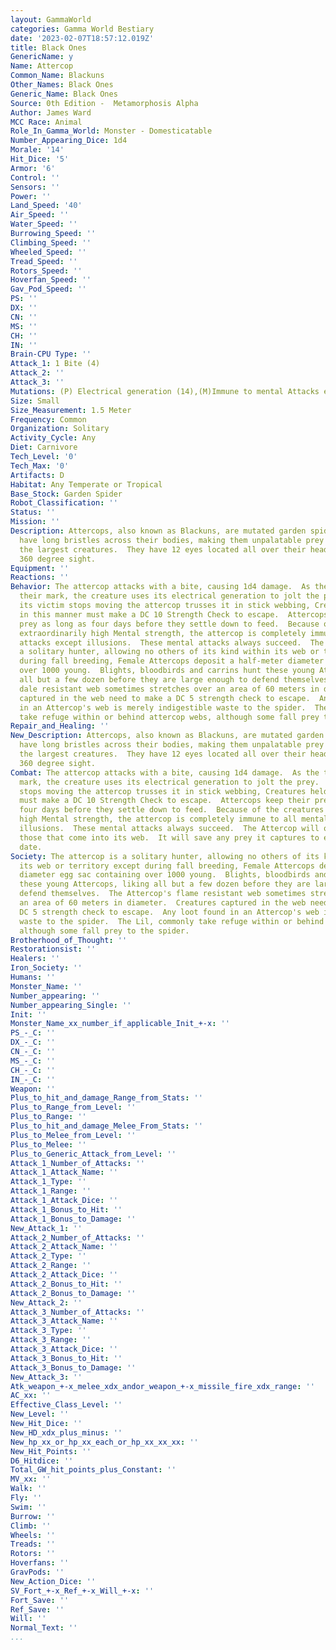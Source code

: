 ```yaml
---
layout: GammaWorld
categories: Gamma World Bestiary
date: '2023-02-07T18:57:12.019Z'
title: Black Ones
GenericName: y
Name: Attercop
Common_Name: Blackuns
Other_Names: Black Ones
Generic_Name: Black Ones
Source: 0th Edition -  Metamorphosis Alpha
Author: James Ward
MCC Race: Animal
Role_In_Gamma_World: Monster - Domesticatable
Number_Appearing_Dice: 1d4
Morale: '14'
Hit_Dice: '5'
Armor: '6'
Control: ''
Sensors: ''
Power: ''
Land_Speed: '40'
Air_Speed: ''
Water_Speed: ''
Burrowing_Speed: ''
Climbing_Speed: ''
Wheeled_Speed: ''
Tread_Speed: ''
Rotors_Speed: ''
Hoverfan_Speed: ''
Gav_Pod_Speed: ''
PS: ''
DX: ''
CN: ''
MS: ''
CH: ''
IN: ''
Brain-CPU Type: ''
Attack_1: 1 Bite (4)
Attack_2: ''
Attack_3: ''
Mutations: (P) Electrical generation (14),(M)Immune to mental Attacks except Illusion
Size: Small
Size_Measurement: 1.5 Meter
Frequency: Common
Organization: Solitary
Activity_Cycle: Any
Diet: Carnivore
Tech_Level: '0'
Tech_Max: '0'
Artifacts: D
Habitat: Any Temperate or Tropical
Base_Stock: Garden Spider
Robot_Classification: ''
Status: ''
Mission: ''
Description: Attercops, also known as Blackuns, are mutated garden spiders.  They
  have long bristles across their bodies, making them unpalatable prey to all but
  the largest creatures.  They have 12 eyes located all over their head, giving them
  360 degree sight.
Equipment: ''
Reactions: ''
Behavior: The attercop attacks with a bite, causing 1d4 damage.  As the teeth hit
  their mark, the creature uses its electrical generation to jolt the prey.  Once
  its victim stops moving the attercop trusses it in stick webbing, Creatures held
  in this manner must make a DC 10 Strength Check to escape.  Attercops keep their
  prey as long as four days before they settle down to feed.  Because of the creatures
  extraordinarily high Mental strength, the attercop is completely immune to all mental
  attacks except illusions.  These mental attacks always succeed.  The attercop is
  a solitary hunter, allowing no others of its kind within its web or territory except
  during fall breeding, Female Attercops deposit a half-meter diameter egg sac containing
  over 1000 young.  Blights, bloodbirds and carrins hunt these young Attercops, likking
  all but a few dozen before they are large enough to defend themselves.  The Attercop's
  dale resistant web sometimes stretches over an area of 60 meters in diameter.  Creatures
  captured in the web need to make a DC 5 strength check to escape.  Any loot found
  in an Attercop's web is merely indigestible waste to the spider.  The lil, commonly
  take refuge within or behind attercop webs, although some fall prey to the spider.
Repair_and_Healing: ''
New_Description: Attercops, also known as Blackuns, are mutated garden spiders.  They
  have long bristles across their bodies, making them unpalatable prey to all but
  the largest creatures.  They have 12 eyes located all over their head, giving them
  360 degree sight.
Combat: The attercop attacks with a bite, causing 1d4 damage.  As the teeth hit their
  mark, the creature uses its electrical generation to jolt the prey.  Once its victim
  stops moving the attercop trusses it in stick webbing, Creatures held in this manner
  must make a DC 10 Strength Check to escape.  Attercops keep their prey as long as
  four days before they settle down to feed.  Because of the creatures extraordinarily
  high Mental strength, the attercop is completely immune to all mental attacks except
  illusions.  These mental attacks always succeed.  The Attercop will only attack
  those that come into its web.  It will save any prey it captures to eat at a later
  date.
Society: The attercop is a solitary hunter, allowing no others of its kind within
  its web or territory except during fall breeding, Female Attercops deposit a half-meter
  diameter egg sac containing over 1000 young.  Blights, bloodbirds and carrins hunt
  these young Attercops, liking all but a few dozen before they are large enough to
  defend themselves.  The Attercop's flame resistant web sometimes stretches over
  an area of 60 meters in diameter.  Creatures captured in the web need to make a
  DC 5 strength check to escape.  Any loot found in an Attercop's web is merely indigestible
  waste to the spider.  The Lil, commonly take refuge within or behind attercop webs,
  although some fall prey to the spider.
Brotherhood_of_Thought: ''
Restorationsist: ''
Healers: ''
Iron_Society: ''
Humans: ''
Monster_Name: ''
Number_appearing: ''
Number_appearing_Single: ''
Init: ''
Monster_Name_xx_number_if_applicable_Init_+-x: ''
PS_-_C: ''
DX_-_C: ''
CN_-_C: ''
MS_-_C: ''
CH_-_C: ''
IN_-_C: ''
Weapon: ''
Plus_to_hit_and_damage_Range_from_Stats: ''
Plus_to_Range_from_Level: ''
Plus_to_Range: ''
Plus_to_hit_and_damage_Melee_From_Stats: ''
Plus_to_Melee_from_Level: ''
Plus_to_Melee: ''
Plus_to_Generic_Attack_from_Level: ''
Attack_1_Number_of_Attacks: ''
Attack_1_Attack_Name: ''
Attack_1_Type: ''
Attack_1_Range: ''
Attack_1_Attack_Dice: ''
Attack_1_Bonus_to_Hit: ''
Attack_1_Bonus_to_Damage: ''
New_Attack_1: ''
Attack_2_Number_of_Attacks: ''
Attack_2_Attack_Name: ''
Attack_2_Type: ''
Attack_2_Range: ''
Attack_2_Attack_Dice: ''
Attack_2_Bonus_to_Hit: ''
Attack_2_Bonus_to_Damage: ''
New_Attack_2: ''
Attack_3_Number_of_Attacks: ''
Attack_3_Attack_Name: ''
Attack_3_Type: ''
Attack_3_Range: ''
Attack_3_Attack_Dice: ''
Attack_3_Bonus_to_Hit: ''
Attack_3_Bonus_to_Damage: ''
New_Attack_3: ''
Atk_weapon_+-x_melee_xdx_andor_weapon_+-x_missile_fire_xdx_range: ''
AC_xx: ''
Effective_Class_Level: ''
New_Level: ''
New_Hit_Dice: ''
New_HD_xdx_plus_minus: ''
New_hp_xx_or_hp_xx_each_or_hp_xx_xx_xx: ''
New_Hit_Points: ''
D6_Hitdice: ''
Total_GW_hit_points_plus_Constant: ''
MV_xx: ''
Walk: ''
Fly: ''
Swim: ''
Burrow: ''
Climb: ''
Wheels: ''
Treads: ''
Rotors: ''
Hoverfans: ''
GravPods: ''
New_Action_Dice: ''
SV_Fort_+-x_Ref_+-x_Will_+-x: ''
Fort_Save: ''
Ref_Save: ''
Will: ''
Normal_Text: ''
...
```

